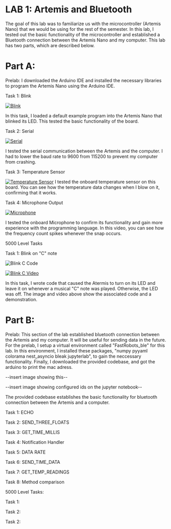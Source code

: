 # LAB 1: Artemis and Bluetooth
The goal of this lab was to familiarize us with the microcontroller (Artemis Nano) that we would be using for the rest of the semester. In this lab, I tested out the basic functionality of the microcontroller and established a Bluetooth connection between the Artemis Nano and my computer. This lab has two parts, which are described below.

# Part A:
Prelab: I downloaded the Arduino IDE and installed the necessary libraries to program the Artemis Nano using the Arduino IDE. 

Task 1: Blink

[![Blink](https://youtube.com/shorts/03luXKfBtho?feature=share/0.jpg)](https://youtube.com/shorts/03luXKfBtho?feature=share)

In this task, I loaded a default example program into the Artemis Nano that blinked its LED. This tested the basic functionality of the board. 

Task 2: Serial

[![Serial](https://youtu.be/W-cWZUY_tTY/0.jpg)](https://youtu.be/W-cWZUY_tTY)

I tested the serial communication between the Artemis and the computer. I had to lower the baud rate to 9600 from 115200 to prevent my computer from crashing.

Task 3: Temperature Sensor

[![Temperature Sensor](https://youtu.be/ZFbKsTz90jE/0.jpg)](https://youtu.be/ZFbKsTz90jE)
I tested the onboard temperature sensor on this board. You can see how the temperature data changes when I blow on it, confirming that it works. 

Task 4: Microphone Output

[![Microphone](https://youtu.be/Vjr9ALpmdrc/0.jpg)](https://youtu.be/Vjr9ALpmdrc)

I tested the onboard Microphone to confirm its functionality and gain more experience with the programming language. In this video, you can see how the frequency count spikes whenever the snap occurs. 

5000 Level Tasks

Task 1: Blink on "C" note

![Blink C Code](https://github.com/user-attachments/assets/15cfe333-2fb6-40f2-a185-c1eac448ab0c)

[![Blink C Video](https://youtube.com/shorts/VY-fb7THgdQ?feature=share/0.jpg)](https://youtube.com/shorts/VY-fb7THgdQ?feature=share)

In this task, I wrote code that caused the Atermis to turn on its LED and leave it on whenever a musical "C" note was played. Otherwise, the LED was off. The image and video above show the associated code and a demonstration. 



# Part B:

Prelab: This section of the lab established bluetooth connection between the Artemis and my computer. It will be useful for sending data in the future. For the prelab, I setup a virtual environment called "FastRobots_ble" for this lab. In this environment, I installed these packages, "numpy pyyaml colorama nest_asyncio bleak jupyterlab", to gain the neccessary functionality. Finally, I downloaded the provided codebase, and got the arduino to print the mac adress. 

--insert image showing this--

--insert image showing configured ids on the jupyter notebook--

The provided codebase establishes the basic functionality for bluetooth connection between the Artemis and a computer. 

Task 1: ECHO

Task 2: SEND_THREE_FLOATS

Task 3: GET_TIME_MILLIS

Task 4: Notification Handler

Task 5: DATA RATE

Task 6: SEND_TIME_DATA

Task 7: GET_TEMP_READINGS

Task 8: Method comparison

5000 Level Tasks:

Task 1:

Task 2:

Task 2:




